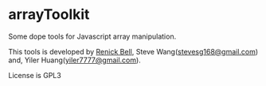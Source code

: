# arrayToolkit

Some dope tools for Javascript array manipulation.

This tools is developed by [Renick Bell](https://renickbell.net/doku.php?id=start), Steve Wang(<stevesg168@gmail.com>) and, Yiler Huang(<yiler7777@gmail.com>).

License is GPL3
